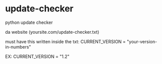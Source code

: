 # update-checker
python update checker




da website (yoursite.com/update-checker.txt)

must have this written inside the txt: CURRENT_VERSION = "your-version-in-numbers"

EX: CURRENT_VERSION = "1.2"

